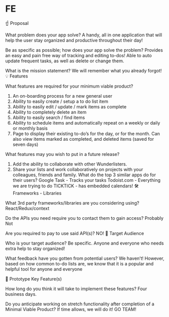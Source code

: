 # FE

☝️ Proposal

What problem does your app solve?
A handy, all in one application that will help the user stay organized and productive throughout their day!

Be as specific as possible; how does your app solve the problem?
Provides an easy and pain free way of tracking and editing to-dos!
Able to auto update frequent tasks, as well as delete or change them.

What is the mission statement?
We will remember what you already forgot!
💡 Features

What features are required for your minimum viable product?

1. An on-boarding process for a new general user
2. Ability to easily create / setup a to do list item
3. Ability to easily edit / update / mark items as complete
4. Ability to completely delete an item
5. Ability to easily search / find items
6. Ability to schedule items and automatically repeat on a weekly or daily or monthly basis
7. Page to display their existing to-do’s for the day, or for the month. Can also view items marked as completed, and deleted items (saved for seven days)

What features may you wish to put in a future release?

1. Add the ability to collaborate with other Wunderlisters.
2. Share your lists and work collaboratively on projects with your colleagues, friends and family.
   What do the top 3 similar apps do for their users?
   Google Task - Tracks your tasks
   Todoist.com - Everything we are trying to do
   TICKTICK - has embedded calendars!
   🛠 Frameworks - Libraries

What 3rd party frameworks/libraries are you considering using?
React/Redux/context

Do the APIs you need require you to contact them to gain access?
Probably Not

Are you required to pay to use said API(s)?
NO!
🎯 Target Audience

Who is your target audience? Be specific.
Anyone and everyone who needs extra help to stay organized!

What feedback have you gotten from potential users?
We haven’t! However, based on how common to-do lists are, we know that it is a popular and helpful tool for anyone and everyone

🔑 Prototype Key Feature(s)

How long do you think it will take to implement these features?
Four business days.

Do you anticipate working on stretch functionality after completion of a Minimal Viable Product? If time allows, we will do it! GO TEAM!
